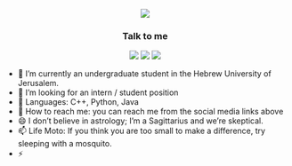 <p align="center" ><img src="https://raw.githubusercontent.com/kaizoku-oh/kaizoku-oh/master/static/myintro.gif"/></p>

<h3 align="center">Talk to me</h3>
<p align="center">
  <a href= "https://www.linkedin.com/in/shai-gindin-0b1517162/"><img src="https://img.icons8.com/dusk/48/000000/linkedin.png"/></a>
  <a href= "mailto: shaigindin@gmail.com"><img src="https://img.icons8.com/dusk/48/000000/medium-new.png"/></a>
  <a href= "https://www.youtube.com/watch?v=CciySoyQc4s"><img src="https://img.icons8.com/dusk/48/000000/youtube--v2.png"/></a>
</p>



- 🔭 I’m currently an undergraduate student in the Hebrew University of Jerusalem.
- 🌱 I’m looking for an intern / student position
- 👯 Languages: C++, Python, Java
- 💬 How to reach me: you can reach me from the social media links above 
- 😄 I don’t believe in astrology; I’m a Sagittarius and we’re skeptical.
- 📫 Life Moto: If you think you are too small to make a difference, try sleeping with a mosquito.
- ⚡ 
